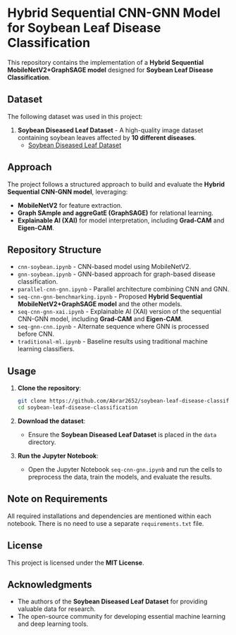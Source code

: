 # Hybrid Sequential CNN-GNN Model for Soybean Leaf Disease Classification

This repository contains the implementation of a **Hybrid Sequential MobileNetV2+GraphSAGE model** designed for **Soybean Leaf Disease Classification**.

## Dataset

The following dataset was used in this project:

1. **Soybean Diseased Leaf Dataset** - A high-quality image dataset containing soybean leaves affected by **10 different diseases**.
   - [Soybean Diseased Leaf Dataset](https://www.kaggle.com/datasets/sivm205/soybean-diseased-leaf-dataset)

## Approach

The project follows a structured approach to build and evaluate the **Hybrid Sequential CNN-GNN model**, leveraging:

- **MobileNetV2** for feature extraction.
- **Graph SAmple and aggreGatE (GraphSAGE)** for relational learning.
- **Explainable AI (XAI)** for model interpretation, including **Grad-CAM** and **Eigen-CAM**.

## Repository Structure

- `cnn-soybean.ipynb` - CNN-based model using MobileNetV2.
- `gnn-soybean.ipynb` - GNN-based approach for graph-based disease classification.
- `parallel-cnn-gnn.ipynb` - Parallel architecture combining CNN and GNN.
- `seq-cnn-gnn-benchmarking.ipynb` - Proposed **Hybrid Sequential MobileNetV2+GraphSAGE model** and the other models.
- `seq-cnn-gnn-xai.ipynb` - Explainable AI (XAI) version of the sequential CNN-GNN model, including **Grad-CAM** and **Eigen-CAM**.
- `seq-gnn-cnn.ipynb` - Alternate sequence where GNN is processed before CNN.
- `traditional-ml.ipynb` - Baseline results using traditional machine learning classifiers.

## Usage

1. **Clone the repository**:

   ```bash
   git clone https://github.com/Abrar2652/soybean-leaf-disease-classification.git
   cd soybean-leaf-disease-classification
   ```

2. **Download the dataset**:

   - Ensure the **Soybean Diseased Leaf Dataset** is placed in the `data` directory.

3. **Run the Jupyter Notebook**:

   - Open the Jupyter Notebook `seq-cnn-gnn.ipynb` and run the cells to preprocess the data, train the models, and evaluate the results.

## Note on Requirements

All required installations and dependencies are mentioned within each notebook. There is no need to use a separate `requirements.txt` file.


## License

This project is licensed under the **MIT License**.

## Acknowledgments

- The authors of the **Soybean Diseased Leaf Dataset** for providing valuable data for research.
- The open-source community for developing essential machine learning and deep learning tools.

